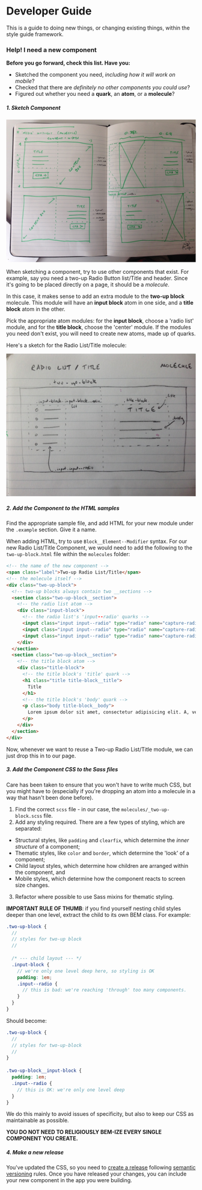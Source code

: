 # Developer Guide

This is a guide to doing new things, or changing existing things, within the style guide framework.

### Help! I need a new component

**Before you go forward, check this list. Have you:**

- Sketched the component you need, _including how it will work on mobile_?
- Checked that there are _definitely no other components you could use_?
- Figured out whether you need a **quark**, an **atom**, or a **molecule**?

##### 1. Sketch Component

![Sketches for Media Component](guide-img/sketches.jpg)

When sketching a component, try to use other components that exist. For example, say you need a two-up Radio Button list/Title and header. Since it's going to be placed directly on a page, it should be a _molecule_. 

In this case, it makes sense to add an extra module to the **two-up block** molecule. This module will have an **input block** atom in one side, and a **title block** atom in the other. 

Pick the appropriate atom modules: for the **input block**, choose a 'radio list' module, and for the **title block**, choose the 'center' module. If the modules you need don't exist, you will need to create new atoms, made up of quarks.

Here's a sketch for the Radio List/Title molecule:

![Sketch for Radio List/Title Component](guide-img/sketches-2.jpg)

##### 2. Add the Component to the HTML samples

Find the appropriate sample file, and add HTML for your new module under the `.example` section. Give it a name.

When adding HTML, try to use `Block__Element--Modifier` syntax. For our new Radio List/Title Component, we would need to add the following to the `two-up-block.html` file within the `molecules` folder:

```html
<!-- the name of the new component -->
<span class="label">Two-up Radio List/Title</span>
<!-- the molecule itself -->
<div class="two-up-block">
  <!-- two-up blocks always contain two __sections -->
  <section class="two-up-block__section">
    <!-- the radio list atom -->
    <div class="input-block">
      <!-- the radio list's 'input--radio' quarks -->
      <input class="input input--radio" type="radio" name="capture-radio" value="Radio 1..." />
      <input class="input input--radio" type="radio" name="capture-radio" value="Radio 2..." />
      <input class="input input--radio" type="radio" name="capture-radio" value="Radio 3..." />
    </div>
  </section>
  <section class="two-up-block__section">
    <!-- the title block atom -->
    <div class="title-block">
      <!-- the title block's 'title' quark -->
      <h1 class="title title-block__title">
        Title
      </h1>
      <!-- the title block's 'body' quark -->
      <p class="body title-block__body">
        Lorem ipsum dolor sit amet, consectetur adipisicing elit. A, vero, repudiandae, vitae quibusdam eius iure.
      </p>
    </div>
  </section>
</div>
```

Now, whenever we want to reuse a Two-up Radio List/Title module, we can just drop this in to our page.

##### 3. Add the Component CSS to the Sass files

Care has been taken to ensure that you won't have to write much CSS, but you might have to (especially if you're dropping an atom into a molecule in a way that hasn't been done before).

1. Find the correct `scss` file - in our case, the `molecules/_two-up-block.scss` file.
2. Add any styling required. There are a few types of styling, which are separated:
  - Structural styles, like `padding` and `clearfix`, which determine the _inner structure_ of a component;
  - Thematic styles, like `color` and `border`, which determine the 'look' of a component;
  - Child layout styles, which determine how children are arranged within the component, and
  - Mobile styles, which determine how the component reacts to screen size changes.
3. Refactor where possible to use Sass mixins for thematic styling.

**IMPORTANT RULE OF THUMB**: if you find yourself nesting child styles deeper than one level, extract the child to its own BEM class. For example:

```scss
.two-up-block {
  //
  // styles for two-up block
  //

  /* --- child layout --- */
  .input-block {
    // we're only one level deep here, so styling is OK
    padding: 1em;
    .input--radio {
      // this is bad: we're reaching 'through' too many components.
    }
  }
}
```

Should become:

```scss
.two-up-block {
  //
  // styles for two-up-block
  //
}

.two-up-block__input-block {
  padding: 1em;
  .input--radio {
    // this is OK: we're only one level deep
  }
}
```

We do this mainly to avoid issues of specificity, but also to keep our CSS as maintainable as possible.

**YOU DO NOT NEED TO RELIGIOUSLY BEM-IZE EVERY SINGLE COMPONENT YOU CREATE.**

##### 4. Make a new release

You've updated the CSS, so you need to [create a release](https://help.github.com/articles/about-releases/) following [semantic versioning](https://github.com/makersacademy/style_guide/compare/semver.org?expand=1) rules. Once you have released your changes, you can include your new component in the app you were building.
